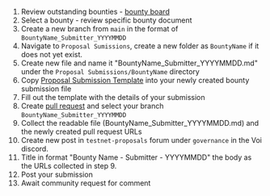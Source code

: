 1. Review outstanding bounties - [bounty board](https://github.com/VoiNetwork/governance/blob/main/Bounty%20Board.md)
2. Select a bounty - review specific bounty document
3. Create a new branch from `main` in the format of `BountyName_Submitter_YYYYMMDD`
4. Navigate to `Proposal Sumissions`, create a new folder as `BountyName` if it does not yet exist.
5. Create new file and name it "BountyName_Submitter_YYYYMMDD.md" under the `Proposal Submissions/BountyName` directory
6. Copy [Proposal Submission Template](https://github.com/VoiNetwork/governance/blob/main/Proposal%20Submissions/Proposal%20Template.md) into your newly created bounty submission file
7. Fill out the template with the details of your submission
8. Create [pull request](https://github.com/VoiNetwork/governance/pulls) and select your branch `BountyName_Submitter_YYYYMMDD`
9. Collect the readable file (BountyName_Submitter_YYYYMMDD.md) and the newly created pull request URLs
10. Create new post in `testnet-proposals` forum under `governance` in the Voi discord.
11. Title in format "Bounty Name - Submitter - YYYYMMDD" the body as the URLs collected in step 9.
12. Post your submission
13. Await community request for comment
